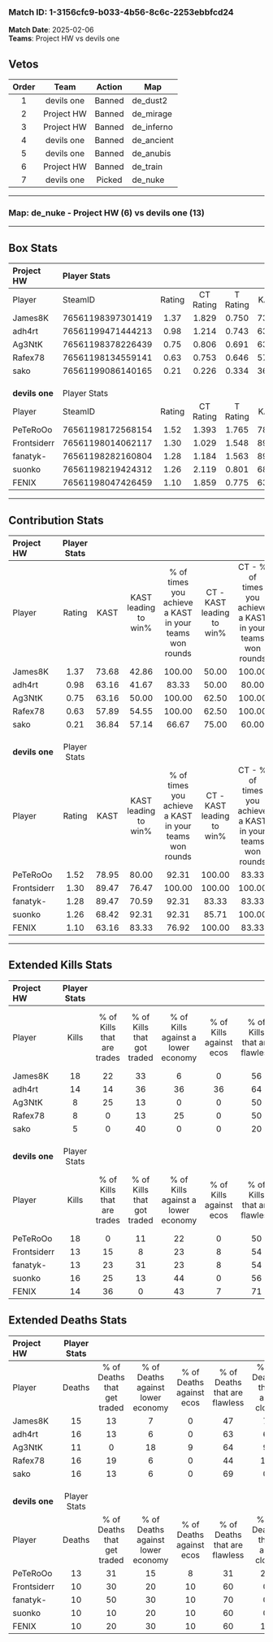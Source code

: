 ### Match ID: 1-3156cfc9-b033-4b56-8c6c-2253ebbfcd24  
**Match Date**: 2025-02-06  
**Teams**: Project HW vs devils one  

## Vetos  

| Order | Team | Action | Map |
| :---: | :--: | :----: | --- |
| 1 | devils one | Banned | de_dust2 |
| 2 | Project HW | Banned | de_mirage |
| 3 | Project HW | Banned | de_inferno |
| 4 | devils one | Banned | de_ancient |
| 5 | devils one | Banned | de_anubis |
| 6 | Project HW | Banned | de_train |
| 7 | devils one | Picked | de_nuke |

---  

### **Map**: de_nuke - Project HW (6) vs devils one (13)  
---  

## Box Stats  

| **Project HW** | Player Stats      |        |           |          |       |       |       |         |        |      |     |
| :- | :- | :-: | :-: | :-: | :-: | :-: | :-: | :-: | :-: | :-: | :-: |
| Player         | SteamID           | Rating | CT Rating | T Rating | KAST  |  ADR  | Kills | Assists | Deaths | K/D  | HS% |
| James8K        | 76561198397301419 |  1.37  |   1.829   |  0.750   | 73.68 | 107.5 |  18   |    5    |   15   | 1.20 | 33  |
| adh4rt         | 76561199471444213 |  0.98  |   1.214   |  0.743   | 63.16 | 80.7  |  14   |    3    |   16   | 0.88 | 50  |
| Ag3NtK         | 76561198378226439 |  0.75  |   0.806   |  0.691   | 63.16 | 51.5  |   8   |    2    |   11   | 0.73 | 100 |
| Rafex78        | 76561198134559141 |  0.63  |   0.753   |  0.646   | 57.89 | 62.2  |   8   |    6    |   16   | 0.50 | 25  |
| sako           | 76561199086140165 |  0.21  |   0.226   |  0.334   | 36.84 | 31.5  |   5   |    0    |   16   | 0.31 | 80  |
|                |                   |        |           |          |       |       |       |         |        |      |     |
|                |                   |        |           |          |       |       |       |         |        |      |     |
|                |                   |        |           |          |       |       |       |         |        |      |     |
| **devils one** | Player Stats      |        |           |          |       |       |       |         |        |      |     |
| Player         | SteamID           | Rating | CT Rating | T Rating | KAST  |  ADR  | Kills | Assists | Deaths | K/D  | HS% |
| PeTeRoOo       | 76561198172568154 |  1.52  |   1.393   |  1.765   | 78.95 | 117.7 |  18   |    9    |   13   | 1.38 | 50  |
| Frontsiderr    | 76561198014062117 |  1.30  |   1.029   |  1.548   | 89.47 | 77.8  |  13   |    5    |   10   | 1.30 | 38  |
| fanatyk-       | 76561198282160804 |  1.28  |   1.184   |  1.563   | 89.47 | 71.8  |  13   |    5    |   10   | 1.30 | 61  |
| suonko         | 76561198219424312 |  1.26  |   2.119   |  0.801   | 68.42 | 74.5  |  16   |    2    |   10   | 1.60 | 43  |
| FENIX          | 76561198047426459 |  1.10  |   1.859   |  0.775   | 63.16 | 66.5  |  14   |    2    |   10   | 1.40 | 21  |
---  

## Contribution Stats  

| **Project HW** | Player Stats |       |                      |                                                        |                           |                                                             |                          |                                                            |
| :- | :-: | :-: | :-: | :-: | :-: | :-: | :-: | :-: |
| Player         |    Rating    | KAST  | KAST leading to win% | % of times you achieve a KAST in your teams won rounds | CT - KAST leading to win% | CT - % of times you achieve a KAST in your teams won rounds | T - KAST leading to win% | T - % of times you achieve a KAST in your teams won rounds |
| James8K        |     1.37     | 73.68 |        42.86         |                         100.00                         |           50.00           |                           100.00                            |          25.00           |                           100.00                           |
| adh4rt         |     0.98     | 63.16 |        41.67         |                         83.33                          |           50.00           |                            80.00                            |          25.00           |                           100.00                           |
| Ag3NtK         |     0.75     | 63.16 |        50.00         |                         100.00                         |           62.50           |                           100.00                            |          25.00           |                           100.00                           |
| Rafex78        |     0.63     | 57.89 |        54.55         |                         100.00                         |           62.50           |                           100.00                            |          33.33           |                           100.00                           |
| sako           |     0.21     | 36.84 |        57.14         |                         66.67                          |           75.00           |                            60.00                            |          33.33           |                           100.00                           |
|                |              |       |                      |                                                        |                           |                                                             |                          |                                                            |
|                |              |       |                      |                                                        |                           |                                                             |                          |                                                            |
|                |              |       |                      |                                                        |                           |                                                             |                          |                                                            |
| **devils one** | Player Stats |       |                      |                                                        |                           |                                                             |                          |                                                            |
| Player         |    Rating    | KAST  | KAST leading to win% | % of times you achieve a KAST in your teams won rounds | CT - KAST leading to win% | CT - % of times you achieve a KAST in your teams won rounds | T - KAST leading to win% | T - % of times you achieve a KAST in your teams won rounds |
| PeTeRoOo       |     1.52     | 78.95 |        80.00         |                         92.31                          |          100.00           |                            83.33                            |          70.00           |                           100.00                           |
| Frontsiderr    |     1.30     | 89.47 |        76.47         |                         100.00                         |          100.00           |                           100.00                            |          63.64           |                           100.00                           |
| fanatyk-       |     1.28     | 89.47 |        70.59         |                         92.31                          |           83.33           |                            83.33                            |          63.64           |                           100.00                           |
| suonko         |     1.26     | 68.42 |        92.31         |                         92.31                          |           85.71           |                           100.00                            |          100.00          |                           85.71                            |
| FENIX          |     1.10     | 63.16 |        83.33         |                         76.92                          |          100.00           |                            83.33                            |          71.43           |                           71.43                            |
---  

## Extended Kills Stats  

| **Project HW** | Player Stats |                            |                            |                                    |                         |                              |                                 |                                       |                    |           |
| :- | :-: | :-: | :-: | :-: | :-: | :-: | :-: | :-: | :-: | :-: |
| Player         |    Kills     | % of Kills that are trades | % of Kills that got traded | % of Kills against a lower economy | % of Kills against ecos | % of Kills that are flawless | % of Kills that are close duels | % of Kills that are assisted by flash | Pistol Round Kills | AWP Kills |
| James8K        |      18      |             22             |             33             |                 6                  |            0            |              56              |                6                |                  11                   |         4          |     0     |
| adh4rt         |      14      |             14             |             36             |                 36                 |           36            |              64              |               14                |                   0                   |         1          |     0     |
| Ag3NtK         |      8       |             25             |             13             |                 0                  |            0            |              50              |                0                |                  13                   |         4          |     0     |
| Rafex78        |      8       |             0              |             13             |                 25                 |            0            |              50              |                0                |                   0                   |         1          |     0     |
| sako           |      5       |             0              |             40             |                 0                  |            0            |              20              |               20                |                   0                   |         0          |     0     |
|                |              |                            |                            |                                    |                         |                              |                                 |                                       |                    |           |
|                |              |                            |                            |                                    |                         |                              |                                 |                                       |                    |           |
|                |              |                            |                            |                                    |                         |                              |                                 |                                       |                    |           |
| **devils one** | Player Stats |                            |                            |                                    |                         |                              |                                 |                                       |                    |           |
| Player         |    Kills     | % of Kills that are trades | % of Kills that got traded | % of Kills against a lower economy | % of Kills against ecos | % of Kills that are flawless | % of Kills that are close duels | % of Kills that are assisted by flash | Pistol Round Kills | AWP Kills |
| PeTeRoOo       |      18      |             0              |             11             |                 22                 |            0            |              50              |                0                |                  11                   |         3          |     0     |
| Frontsiderr    |      13      |             15             |             8              |                 23                 |            8            |              54              |               15                |                   0                   |         0          |     0     |
| fanatyk-       |      13      |             23             |             31             |                 23                 |            8            |              54              |                8                |                   0                   |         1          |     0     |
| suonko         |      16      |             25             |             13             |                 44                 |            0            |              56              |                6                |                   0                   |         1          |     0     |
| FENIX          |      14      |             36             |             0              |                 43                 |            7            |              71              |                7                |                   0                   |         0          |     7     |
## Extended Deaths Stats  

| **Project HW** | Player Stats |                             |                                   |                          |                               |                            |                           |               |
| :- | :-: | :-: | :-: | :-: | :-: | :-: | :-: | :-: |
| Player         |    Deaths    | % of Deaths that get traded | % of Deaths against lower economy | % of Deaths against ecos | % of Deaths that are flawless | % of Deaths that are close | % of Deaths while blinded | Deaths to AWP |
| James8K        |      15      |             13              |                 7                 |            0             |              47               |             7              |             0             |       2       |
| adh4rt         |      16      |             13              |                 6                 |            0             |              63               |             6              |             6             |       1       |
| Ag3NtK         |      11      |              0              |                18                 |            9             |              64               |             9              |             0             |       1       |
| Rafex78        |      16      |             19              |                 6                 |            0             |              44               |             13             |             0             |       2       |
| sako           |      16      |             13              |                 6                 |            0             |              69               |             0              |             6             |       1       |
|                |              |                             |                                   |                          |                               |                            |                           |               |
|                |              |                             |                                   |                          |                               |                            |                           |               |
|                |              |                             |                                   |                          |                               |                            |                           |               |
| **devils one** | Player Stats |                             |                                   |                          |                               |                            |                           |               |
| Player         |    Deaths    | % of Deaths that get traded | % of Deaths against lower economy | % of Deaths against ecos | % of Deaths that are flawless | % of Deaths that are close | % of Deaths while blinded | Deaths to AWP |
| PeTeRoOo       |      13      |             31              |                15                 |            8             |              31               |             23             |             8             |       0       |
| Frontsiderr    |      10      |             30              |                20                 |            10            |              60               |             0              |             0             |       0       |
| fanatyk-       |      10      |             50              |                30                 |            10            |              70               |             0              |            10             |       0       |
| suonko         |      10      |             10              |                20                 |            10            |              60               |             0              |             0             |       0       |
| FENIX          |      10      |             20              |                30                 |            10            |              60               |             10             |            10             |       0       |

